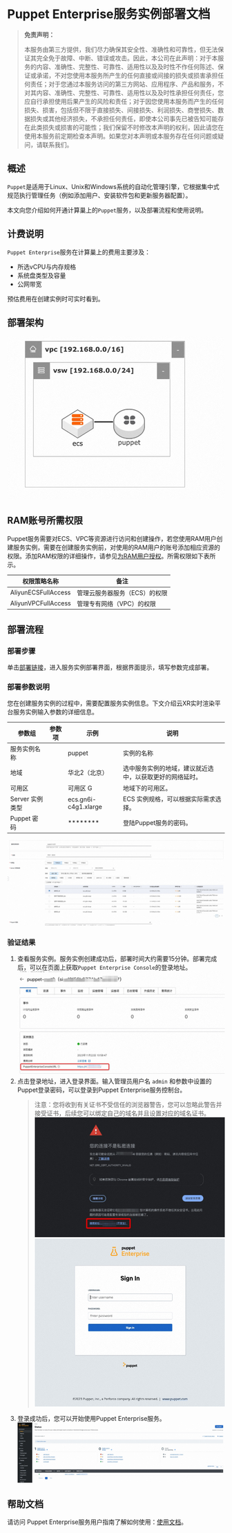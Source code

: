 # Puppet Enterprise服务实例部署文档

> **免责声明：**
>
> 本服务由第三方提供，我们尽力确保其安全性、准确性和可靠性，但无法保证其完全免于故障、中断、错误或攻击。因此，本公司在此声明：对于本服务的内容、准确性、完整性、可靠性、适用性以及及时性不作任何陈述、保证或承诺，不对您使用本服务所产生的任何直接或间接的损失或损害承担任何责任；对于您通过本服务访问的第三方网站、应用程序、产品和服务，不对其内容、准确性、完整性、可靠性、适用性以及及时性承担任何责任，您应自行承担使用后果产生的风险和责任；对于因您使用本服务而产生的任何损失、损害，包括但不限于直接损失、间接损失、利润损失、商誉损失、数据损失或其他经济损失，不承担任何责任，即使本公司事先已被告知可能存在此类损失或损害的可能性；我们保留不时修改本声明的权利，因此请您在使用本服务前定期检查本声明。如果您对本声明或本服务存在任何问题或疑问，请联系我们。


## 概述

`Puppet`是适用于Linux、Unix和Windows系统的自动化管理引擎，它根据集中式规范执行管理任务（例如添加用户、安装软件包和更新服务器配置）。

本文向您介绍如何开通计算巢上的`Puppet`服务，以及部署流程和使用说明。


## 计费说明

`Puppet Enterprise`服务在计算巢上的费用主要涉及：

- 所选vCPU与内存规格
- 系统盘类型及容量
- 公网带宽

预估费用在创建实例时可实时看到。


## 部署架构

![](1.jpg)

## RAM账号所需权限

Puppet服务需要对ECS、VPC等资源进行访问和创建操作，若您使用RAM用户创建服务实例，需要在创建服务实例前，对使用的RAM用户的账号添加相应资源的权限。添加RAM权限的详细操作，请参见[为RAM用户授权](https://help.aliyun.com/document_detail/121945.html)。所需权限如下表所示。


| 权限策略名称 | 备注 |
| --- | --- |
| AliyunECSFullAccess | 管理云服务器服务（ECS）的权限 |
| AliyunVPCFullAccess | 管理专有网络（VPC）的权限 |

## 部署流程

### 部署步骤

单击[部署链接](https://computenest.console.aliyun.com/service/instance/create/cn-hangzhou?type=user&ServiceId=service-4b2fa1cc215240d3819a)，进入服务实例部署界面，根据界面提示，填写参数完成部署。


### 部署参数说明

您在创建服务实例的过程中，需要配置服务实例信息。下文介绍云XR实时渲染平台服务实例输入参数的详细信息。

| 参数组 | 参数项 | 示例 | 说明 |
| -- | --- | --- | --- |
| 服务实例名称 |  | puppet | 实例的名称 |
| 地域 |  | 华北2（北京） | 选中服务实例的地域，建议就近选中，以获取更好的网络延时。 |
| 可用区 |  | 可用区 G | 地域下的可用区。 |
| Server 实例类型 |  | ecs.gn6i-c4g1.xlarge | ECS 实例规格，可以根据实际需求选择。 |
| Puppet 密码 |  | \*\*\*\*\*\*\*\*  | 登陆Puppet服务的密码。 |

![](2.jpg)

### 验证结果


1. 查看服务实例。服务实例创建成功后，部署时间大约需要15分钟。部署完成后，可以在页面上获取`Puppet Enterprise Console`的登录地址。
![](3.jpg)
2. 点击登录地址，进入登录界面。输入管理员用户名 `admin` 和参数中设置的Puppet登录密码，可以登录到Puppet Enterprise服务控制台。
   > 注意：您将收到有关证书不受信任的浏览器警告，您可以忽略此警告并接受证书，后续您可以绑定自己的域名并且设置对应的域名证书。
![](4.jpg)
![](5.jpg)
3. 登录成功后，您可以开始使用Puppet Enterprise服务。
![](6.jpg)

## 帮助文档

请访问 Puppet Enterprise服务用户指南了解如何使用：[使用文档](https://www.puppet.com/docs/pe/2023.5/pe_user_guide.html)。
